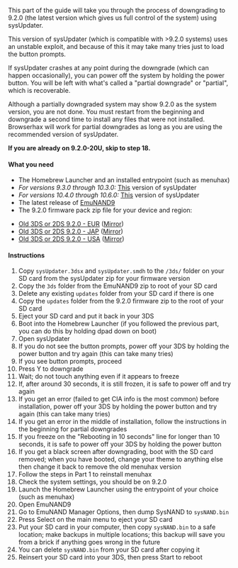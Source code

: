 This part of the guide will take you through the process of downgrading to 9.2.0 (the latest version which gives us full control of the system) using sysUpdater.

This version of sysUpdater (which is compatible with >9.2.0 systems) uses an unstable exploit, and because of this it may take many tries just to load the button prompts.

If sysUpdater crashes at any point during the downgrade (which can happen occasionally), you can power off the system by holding the power button. You will be left with what's called a "partial downgrade" or "partial", which is recoverable.

Although a partially downgraded system may show 9.2.0 as the system version, you are not done. You must restart from the beginning and downgrade a second time to install any files that were not installed. Browserhax will work for partial downgrades as long as you are using the recommended version of sysUpdater.

**If you are already on 9.2.0-20U, skip to step 18.**

#### What you need

* The Homebrew Launcher and an installed entrypoint (such as menuhax)
* *For versions 9.3.0 through 10.3.0:* [This](https://mega.nz/#!10FjBKrB!PqbqJ8oSzoX-6iuhafR7kdHiWUBQSptrhjYTR6BLLUI) version of sysUpdater
* *For versions 10.4.0 through 10.6.0:* [This](https://mega.nz/#!o0smHCLS!XRs8QJx5Ew3GqQua5-xz0Oupzv_B5hUremE3o6QTYVY) version of sysUpdater
* The latest release of [EmuNAND9](https://github.com/d0k3/EmuNAND9/releases)
* The 9.2.0 firmware pack zip file for your device and region:
 +    [Old 3DS or 2DS 9.2.0 - EUR](https://mega.nz/#!xh0wCRYQ!AaxVlej5jG4YPthojiI403alEtYfrkqq4FfdTy10EcU
) ([Mirror](https://drive.google.com/file/d/0BzPfvjeuhqoDT0oxaGxPSmJ5Rlk/view?usp=sharing))    
 +    [Old 3DS or 2DS 9.2.0 - JAP](https://mega.nz/#!dxMUgTDL!sWvpVP4yWL_H66sOMG9VCJh3xMGG0_GgaX22gTpRE24
) ([Mirror](https://drive.google.com/file/d/0BzPfvjeuhqoDNnNrXzh4UlFPNzQ/view?usp=sharing))    
 +    [Old 3DS or 2DS 9.2.0 - USA](https://mega.nz/#!VsMTFDIR!-TfpWoCcCNEky-EfWHFDb1Cf6Ob0VJL0oF01J2YD2Cs) ([Mirror](https://drive.google.com/file/d/0BzPfvjeuhqoDRVY4YWVsMjVqTkU/view?usp=sharing))

#### Instructions

1. Copy `sysUpdater.3dsx` and `sysUpdater.smdh` to the `/3ds/` folder on your SD card from the sysUpdater zip for your firmware version
2. Copy the `3ds` folder from the EmuNAND9 zip to root of your SD card
2. Delete any existing `updates` folder from your SD card if there is one
3. Copy the `updates` folder from the 9.2.0 firmware zip to the root of your SD card
4. Eject your SD card and put it back in your 3DS
5. Boot into the Homebrew Launcher (if you followed the previous part, you can do this by holding dpad down on boot)
6. Open sysUpdater
7. If you do not see the button prompts, power off your 3DS by holding the power button and try again (this can take many tries)
8. If you see button prompts, proceed
9. Press Y to downgrade
10. Wait; do not touch anything even if it appears to freeze
10. If, after around 30 seconds, it is still frozen, it is safe to power off and try again
11. If you get an error (failed to get CIA info is the most common) before installation, power off your 3DS by holding the power button and try again (this can take many tries)
12. If you get an error in the middle of installation, follow the instructions in the beginning for partial downgrades
13. If you freeze on the "Rebooting in 10 seconds" line for longer than 10 seconds, it is safe to power off your 3DS by holding the power button
14. If you get a black screen after downgrading, boot with the SD card removed; when you have booted, change your theme to anything else then change it back to remove the old menuhax version
14. Follow the steps in Part 1 to reinstall menuhax
15. Check the system settings, you should be on 9.2.0
16. Launch the Homebrew Launcher using the entrypoint of your choice (such as menuhax)
17. Open EmuNAND9
18. Go to EmuNAND Manager Options, then dump SysNAND to `sysNAND.bin`
20. Press Select on the main menu to eject your SD card
21. Put your SD card in your computer, then copy `sysNAND.bin` to a safe location; make backups in multiple locations; this backup will save you from a brick if anything goes wrong in the future
22. You can delete `sysNAND.bin` from your SD card after copying it
23. Reinsert your SD card into your 3DS, then press Start to reboot